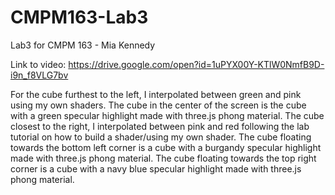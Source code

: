 # CMPM163-Lab3
Lab3 for CMPM 163 - Mia Kennedy

Link to video: https://drive.google.com/open?id=1uPYX00Y-KTlW0NmfB9D-i9n_f8VLG7bv

For the cube furthest to the left, I interpolated between green and pink using my own shaders.
The cube in the center of the screen is the cube with a green specular highlight made with three.js phong material.
The cube closest to the right, I interpolated between pink and red following the lab tutorial on how to build a shader/using my own shader.
The cube floating towards the bottom left corner is a cube with a burgandy specular highlight made with three.js phong material.
The cube floating towards the top right corner is a cube with a navy blue specular highlight made with three.js phong material.
